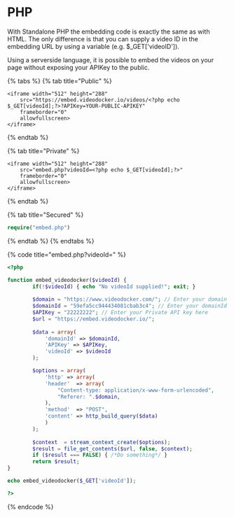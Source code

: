 # PHP

With Standalone PHP the embedding code is exactly the same as with HTML. The only difference is that you can supply a video ID in the embedding URL by using a variable \(e.g. $\_GET\['videoID'\]\).

Using a serverside language, it is possible to embed the videos on your page without exposing your APIKey to the public.

{% tabs %}
{% tab title="Public" %}
```markup
<iframe width="512" height="288"
    src="https://embed.videodocker.io/videos/<?php echo $_GET[videoId];?>?APIKey=YOUR-PUBLIC-APIKEY"
    frameborder="0" 
    allowfullscreen>
</iframe>

```
{% endtab %}

{% tab title="Private" %}
```markup
<iframe width="512" height="288"
    src="embed.php?videoId=<?php echo $_GET[videoId];?>" 
    frameborder="0" 
    allowfullscreen>
</iframe>
```
{% endtab %}

{% tab title="Secured" %}
```php
require("embed.php")


```
{% endtab %}
{% endtabs %}

{% code title="embed.php?videoId=" %}
```php
<?php

function embed_videodocker($videoId) {
		if(!$videoId) { echo "No videoId supplied!"; exit; }
		
		$domain = "https://www.videodocker.com/"; // Enter your domain here
		$domainId = "59efa5cc944434081cbab3c4"; // Enter your domainId here
		$APIKey = "22222222"; // Enter your Private API key here
		$url = "https://embed.videodocker.io/";
		
		$data = array(
			'domainId' => $domainId, 
			'APIKey' => $APIKey, 
			'videoId' => $videoId
		);

		$options = array(
	   		'http' => array(
    		'header'  => array(
    			"Content-type: application/x-www-form-urlencoded",
    			"Referer: ".$domain,
    		),
    		'method'  => "POST",
    		'content' => http_build_query($data)
    		)
		);
		
		$context  = stream_context_create($options);
		$result = file_get_contents($url, false, $context);
		if ($result === FALSE) { /*Do something*/ }
		return $result;
}

echo embed_videodocker($_GET['videoId']);

?>
```
{% endcode %}

